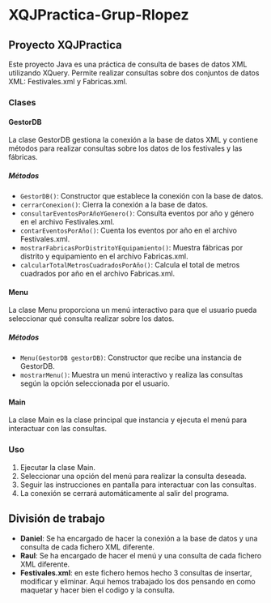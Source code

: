 # XQJPractica-Grup-Rlopez

## Proyecto XQJPractica

Este proyecto Java es una práctica de consulta de bases de datos XML utilizando XQuery. Permite realizar consultas sobre dos conjuntos de datos XML: Festivales.xml y Fabricas.xml.

### Clases

#### GestorDB

La clase GestorDB gestiona la conexión a la base de datos XML y contiene métodos para realizar consultas sobre los datos de los festivales y las fábricas.

##### Métodos

- `GestorDB()`: Constructor que establece la conexión con la base de datos.
- `cerrarConexion()`: Cierra la conexión a la base de datos.
- `consultarEventosPorAñoYGenero()`: Consulta eventos por año y género en el archivo Festivales.xml.
- `contarEventosPorAño()`: Cuenta los eventos por año en el archivo Festivales.xml.
- `mostrarFabricasPorDistritoYEquipamiento()`: Muestra fábricas por distrito y equipamiento en el archivo Fabricas.xml.
- `calcularTotalMetrosCuadradosPorAño()`: Calcula el total de metros cuadrados por año en el archivo Fabricas.xml.

#### Menu

La clase Menu proporciona un menú interactivo para que el usuario pueda seleccionar qué consulta realizar sobre los datos.

##### Métodos

- `Menu(GestorDB gestorDB)`: Constructor que recibe una instancia de GestorDB.
- `mostrarMenu()`: Muestra un menú interactivo y realiza las consultas según la opción seleccionada por el usuario.

#### Main

La clase Main es la clase principal que instancia y ejecuta el menú para interactuar con las consultas.

### Uso

1. Ejecutar la clase Main.
2. Seleccionar una opción del menú para realizar la consulta deseada.
3. Seguir las instrucciones en pantalla para interactuar con las consultas.
4. La conexión se cerrará automáticamente al salir del programa.

## División de trabajo

- **Daniel**: Se ha encargado de hacer la conexión a la base de datos y una consulta de cada fichero XML diferente.
- **Raul**: Se ha encargado de hacer el menú y una consulta de cada fichero XML diferente.
- **Festivales.xml**: en este fichero hemos hecho 3 consultas de insertar, modificar y eliminar. Aqui hemos trabajado los dos pensando en como maquetar y hacer bien el codigo y la consulta.
